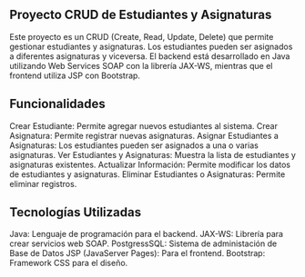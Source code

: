## Proyecto CRUD de Estudiantes y Asignaturas
Este proyecto es un CRUD (Create, Read, Update, Delete) que permite gestionar estudiantes y asignaturas. Los estudiantes pueden ser asignados a diferentes asignaturas y viceversa. El backend está desarrollado en Java utilizando Web Services SOAP con la librería JAX-WS, mientras que el frontend utiliza JSP con Bootstrap.

## Funcionalidades
Crear Estudiante: Permite agregar nuevos estudiantes al sistema.
Crear Asignatura: Permite registrar nuevas asignaturas.
Asignar Estudiantes a Asignaturas: Los estudiantes pueden ser asignados a una o varias asignaturas.
Ver Estudiantes y Asignaturas: Muestra la lista de estudiantes y asignaturas existentes.
Actualizar Información: Permite modificar los datos de estudiantes y asignaturas.
Eliminar Estudiantes o Asignaturas: Permite eliminar registros.

## Tecnologías Utilizadas
Java: Lenguaje de programación para el backend.
JAX-WS: Librería para crear servicios web SOAP.
PostgressSQL: Sistema de administación de Base de Datos
JSP (JavaServer Pages): Para el frontend.
Bootstrap: Framework CSS para el diseño.
